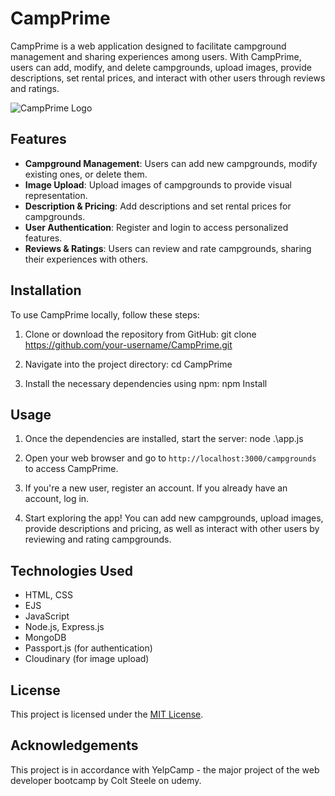 # CampPrime

CampPrime is a web application designed to facilitate campground management and sharing experiences among users. With CampPrime, users can add, modify, and delete campgrounds, upload images, provide descriptions, set rental prices, and interact with other users through reviews and ratings.

![CampPrime Logo](https://github.com/Pranav-Malao/Camp-Prime/utils/main.png)

## Features

- **Campground Management**: Users can add new campgrounds, modify existing ones, or delete them.
- **Image Upload**: Upload images of campgrounds to provide visual representation.
- **Description & Pricing**: Add descriptions and set rental prices for campgrounds.
- **User Authentication**: Register and login to access personalized features.
- **Reviews & Ratings**: Users can review and rate campgrounds, sharing their experiences with others.

## Installation

To use CampPrime locally, follow these steps:

1. Clone or download the repository from GitHub:
git clone https://github.com/your-username/CampPrime.git

2. Navigate into the project directory:
cd CampPrime

3. Install the necessary dependencies using npm:
npm Install

## Usage

1. Once the dependencies are installed, start the server:
node .\app.js

2. Open your web browser and go to `http://localhost:3000/campgrounds` to access CampPrime.

3. If you're a new user, register an account. If you already have an account, log in.

4. Start exploring the app! You can add new campgrounds, upload images, provide descriptions and pricing, as well as interact with other users by reviewing and rating campgrounds.

## Technologies Used

- HTML, CSS
- EJS
- JavaScript
- Node.js, Express.js
- MongoDB
- Passport.js (for authentication)
- Cloudinary (for image upload)

## License

This project is licensed under the [MIT License](LICENSE).

## Acknowledgements

This project is in accordance with YelpCamp - the major project of the web developer bootcamp by Colt Steele on udemy.